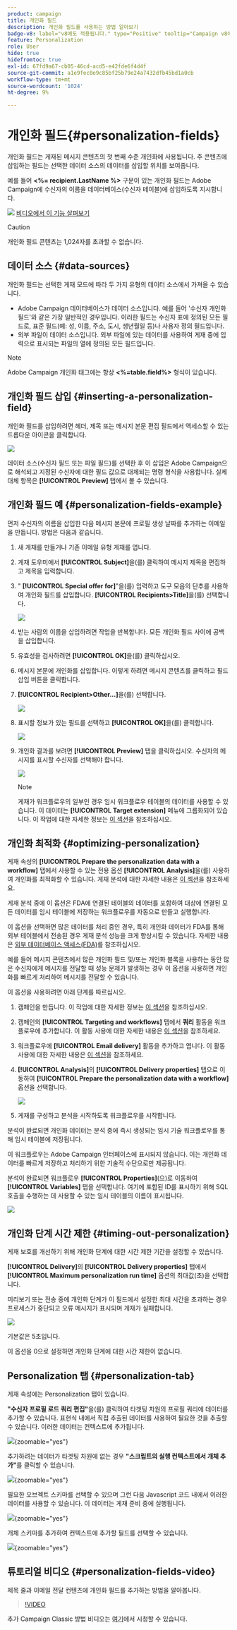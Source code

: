 ```yaml
---
product: campaign
title: 개인화 필드
description: 개인화 필드를 사용하는 방법 알아보기
badge-v8: label="v8에도 적용됩니다." type="Positive" tooltip="Campaign v8에도 적용됩니다."
feature: Personalization
role: User
hide: true
hidefromtoc: true
exl-id: 67fd9a67-cb05-46cd-acd5-e42fde6f4d4f
source-git-commit: a1e9fec0e9c85bf25b79e24a7432dfb45bd1a0cb
workflow-type: tm+mt
source-wordcount: '1024'
ht-degree: 9%

---
```


# 개인화 필드{#personalization-fields}

개인화 필드는 게재된 메시지 콘텐츠의 첫 번째 수준 개인화에 사용됩니다. 주 콘텐츠에 삽입하는 필드는 선택한 데이터 소스의 데이터를 삽입할 위치를 보여줍니다.

예를 들어 **&lt;%= recipient.LastName %>** 구문이 있는 개인화 필드는 Adobe Campaign에 수신자의 이름을 데이터베이스(수신자 테이블)에 삽입하도록 지시합니다.

![](assets/do-not-localize/how-to-video.png) [비디오에서 이 기능 살펴보기](#personalization-fields-video)

>[!CAUTION]
>
>개인화 필드 콘텐츠는 1,024자를 초과할 수 없습니다.

## 데이터 소스 {#data-sources}

개인화 필드는 선택한 게재 모드에 따라 두 가지 유형의 데이터 소스에서 가져올 수 있습니다.

* Adobe Campaign 데이터베이스가 데이터 소스입니다. 예를 들어 &#39;수신자 개인화 필드&#39;와 같은 가장 일반적인 경우입니다. 이러한 필드는 수신자 표에 정의된 모든 필드로, 표준 필드(예: 성, 이름, 주소, 도시, 생년월일 등)나 사용자 정의 필드입니다.
* 외부 파일이 데이터 소스입니다. 외부 파일에 있는 데이터를 사용하여 게재 중에 입력으로 표시되는 파일의 열에 정의된 모든 필드입니다.

>[!NOTE]
>
>Adobe Campaign 개인화 태그에는 항상 **&lt;%=table.field%>** 형식이 있습니다.

## 개인화 필드 삽입 {#inserting-a-personalization-field}

개인화 필드를 삽입하려면 헤더, 제목 또는 메시지 본문 편집 필드에서 액세스할 수 있는 드롭다운 아이콘을 클릭합니다.

![](assets/s_ncs_user_add_custom_field.png)

데이터 소스(수신자 필드 또는 파일 필드)를 선택한 후 이 삽입은 Adobe Campaign으로 해석되고 지정된 수신자에 대한 필드 값으로 대체되는 명령 형식을 사용합니다. 실제 대체 항목은 **[!UICONTROL Preview]** 탭에서 볼 수 있습니다.

## 개인화 필드 예 {#personalization-fields-example}

먼저 수신자의 이름을 삽입한 다음 메시지 본문에 프로필 생성 날짜를 추가하는 이메일을 만듭니다. 방법은 다음과 같습니다.

1. 새 게재를 만들거나 기존 이메일 유형 게재를 엽니다.
1. 게재 도우미에서 **[!UICONTROL Subject]**&#x200B;을(를) 클릭하여 메시지 제목을 편집하고 제목을 입력합니다.
1. &quot; **[!UICONTROL Special offer for]**&quot;을(를) 입력하고 도구 모음의 단추를 사용하여 개인화 필드를 삽입합니다. **[!UICONTROL Recipients>Title]**&#x200B;을(를) 선택합니다.

   ![](assets/s_ncs_user_insert_custom_field.png)

1. 받는 사람의 이름을 삽입하려면 작업을 반복합니다. 모든 개인화 필드 사이에 공백을 삽입합니다.
1. 유효성을 검사하려면 **[!UICONTROL OK]**&#x200B;을(를) 클릭하십시오.
1. 메시지 본문에 개인화를 삽입합니다. 이렇게 하려면 메시지 콘텐츠를 클릭하고 필드 삽입 버튼을 클릭합니다.
1. **[!UICONTROL Recipient>Other...]**&#x200B;을(를) 선택합니다.

   ![](assets/s_ncs_user_insert_custom_field_b.png)

1. 표시할 정보가 있는 필드를 선택하고 **[!UICONTROL OK]**&#x200B;을(를) 클릭합니다.

   ![](assets/s_ncs_user_insert_custom_field_c.png)

1. 개인화 결과를 보려면 **[!UICONTROL Preview]** 탭을 클릭하십시오. 수신자의 메시지를 표시할 수신자를 선택해야 합니다.

   ![](assets/s_ncs_user_insert_custom_field_d.png)

   >[!NOTE]
   >
   >게재가 워크플로우의 일부인 경우 임시 워크플로우 테이블의 데이터를 사용할 수 있습니다. 이 데이터는 **[!UICONTROL Target extension]** 메뉴에 그룹화되어 있습니다. 이 작업에 대한 자세한 정보는 [이 섹션](../../workflow/using/data-life-cycle.md#target-data)을 참조하십시오.

## 개인화 최적화 {#optimizing-personalization}

게재 속성의 **[!UICONTROL Prepare the personalization data with a workflow]** 탭에서 사용할 수 있는 전용 옵션 **[!UICONTROL Analysis]**&#x200B;을(를) 사용하여 개인화를 최적화할 수 있습니다. 게재 분석에 대한 자세한 내용은 [이 섹션](steps-validating-the-delivery.md#analyzing-the-delivery)을 참조하세요.

게재 분석 중에 이 옵션은 FDA에 연결된 테이블의 데이터를 포함하여 대상에 연결된 모든 데이터를 임시 테이블에 저장하는 워크플로우를 자동으로 만들고 실행합니다.

이 옵션을 선택하면 많은 데이터를 처리 중인 경우, 특히 개인화 데이터가 FDA를 통해 외부 테이블에서 전송된 경우 게재 분석 성능을 크게 향상시킬 수 있습니다. 자세한 내용은 [외부 데이터베이스 액세스(FDA)](../../installation/using/about-fda.md)를 참조하십시오.

예를 들어 메시지 콘텐츠에서 많은 개인화 필드 및/또는 개인화 블록을 사용하는 동안 많은 수신자에게 메시지를 전달할 때 성능 문제가 발생하는 경우 이 옵션을 사용하면 개인화를 빠르게 처리하여 메시지를 전달할 수 있습니다.

이 옵션을 사용하려면 아래 단계를 따르십시오.

1. 캠페인을 만듭니다. 이 작업에 대한 자세한 정보는 [이 섹션](../../campaign/using/setting-up-marketing-campaigns.md#creating-a-campaign)을 참조하십시오.
1. 캠페인의 **[!UICONTROL Targeting and workflows]** 탭에서 **쿼리** 활동을 워크플로우에 추가합니다. 이 활동 사용에 대한 자세한 내용은 [이 섹션](../../workflow/using/query.md)을 참조하세요.
1. 워크플로우에 **[!UICONTROL Email delivery]** 활동을 추가하고 엽니다. 이 활동 사용에 대한 자세한 내용은 [이 섹션](../../workflow/using/delivery.md)을 참조하세요.
1. **[!UICONTROL Analysis]**&#x200B;의 **[!UICONTROL Delivery properties]** 탭으로 이동하여 **[!UICONTROL Prepare the personalization data with a workflow]** 옵션을 선택합니다.

   ![](assets/perso_optimization.png)

1. 게재를 구성하고 분석을 시작하도록 워크플로우를 시작합니다.

분석이 완료되면 개인화 데이터는 분석 중에 즉시 생성되는 임시 기술 워크플로우를 통해 임시 테이블에 저장됩니다.

이 워크플로우는 Adobe Campaign 인터페이스에 표시되지 않습니다. 이는 개인화 데이터를 빠르게 저장하고 처리하기 위한 기술적 수단으로만 제공됩니다.

분석이 완료되면 워크플로우 **[!UICONTROL Properties]**(으)로 이동하여 **[!UICONTROL Variables]** 탭을 선택합니다. 여기에 포함된 ID를 표시하기 위해 SQL 호출을 수행하는 데 사용할 수 있는 임시 테이블의 이름이 표시됩니다.

![](assets/perso_optimization_temp_table.png)

## 개인화 단계 시간 제한 {#timing-out-personalization}

게재 보호를 개선하기 위해 개인화 단계에 대한 시간 제한 기간을 설정할 수 있습니다.

**[!UICONTROL Delivery]**&#x200B;의 **[!UICONTROL Delivery properties]** 탭에서 **[!UICONTROL Maximum personalization run time]** 옵션의 최대값(초)을 선택합니다.

미리보기 또는 전송 중에 개인화 단계가 이 필드에서 설정한 최대 시간을 초과하는 경우 프로세스가 중단되고 오류 메시지가 표시되며 게재가 실패합니다.

![](assets/perso_time-out.png)

기본값은 5초입니다.

이 옵션을 0으로 설정하면 개인화 단계에 대한 시간 제한이 없습니다.

## Personalization 탭 {#personalization-tab}

게재 속성에는 Personalization 탭이 있습니다.

**&quot;수신자 프로필 로드 쿼리 편집&quot;**&#x200B;을(를) 클릭하여 타겟팅 차원의 프로필 쿼리에 데이터를 추가할 수 있습니다. 표현식 내에서 직접 추출된 데이터를 사용하여 필요한 것을 추출할 수 있습니다. 이러한 데이터는 컨텍스트에 추가됩니다.

![](assets/persotab-edit.png){zoomable="yes"}

추가하려는 데이터가 타겟팅 차원에 없는 경우 **&quot;스크립트의 실행 컨텍스트에서 개체 추가&quot;**&#x200B;를 클릭할 수 있습니다.

![](assets/persotab_addobjects.png){zoomable="yes"}

필요한 오브젝트 스키마를 선택할 수 있으며 그런 다음 Javascript 코드 내에서 이러한 데이터를 사용할 수 있습니다. 이 데이터는 게재 준비 중에 실행됩니다.

![](assets/persotab_addobjects_articles.png){zoomable="yes"}

개체 스키마를 추가하여 컨텍스트에 추가할 필드를 선택할 수 있습니다.

![](assets/persotab_addobjects_fields.png){zoomable="yes"}

## 튜토리얼 비디오 {#personalization-fields-video}

제목 줄과 이메일 전달 컨텐츠에 개인화 필드를 추가하는 방법을 알아봅니다.

>[!VIDEO](https://video.tv.adobe.com/v/31879?quality=12&captions=kor)

추가 Campaign Classic 방법 비디오는 [여기](https://experienceleague.adobe.com/docs/campaign-classic-learn/tutorials/overview.html?lang=ko)에서 시청할 수 있습니다.

